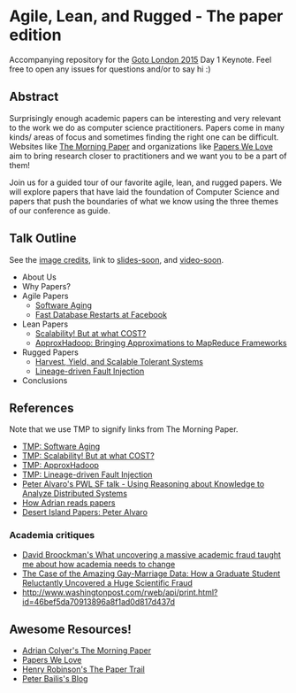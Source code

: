 # Agile, Lean, and Rugged - The paper edition

Accompanying repository for the [Goto London 2015](http://gotocon.com/goto-london-2015/) Day 1 Keynote. Feel free to open any issues for questions and/or to say hi :)

## Abstract
Surprisingly enough academic papers can be interesting and very relevant to the work we do as computer science practitioners. Papers come in many kinds/ areas of focus and sometimes finding the right one can be difficult. Websites like [The Morning Paper](http://blog.acolyer.org/) and organizations like [Papers We Love](http://paperswelove.org/) aim to bring research closer to practitioners and we want you to be a part of them!

Join us for a guided tour of our favorite agile, lean, and rugged papers. We will explore papers that have laid the foundation of Computer Science and papers that push the boundaries of what we know using the three themes of our conference as guide.

## Talk Outline
See the [image credits](credits.md), link to [slides-soon](#), and [video-soon](#).

* About Us
* Why Papers?
* Agile Papers
  * [Software Aging](http://www.inf.ed.ac.uk/teaching/courses/seoc/2004_2005/resources/bullet11.pdf)
  * [Fast Database Restarts at Facebook](https://research.facebook.com/publications/553456231437505/fast-database-restarts-at-facebook/)
* Lean Papers
  * [Scalability! But at what COST?](http://www.frankmcsherry.org/assets/COST.pdf)
  * [ApproxHadoop: Bringing Approximations to MapReduce Frameworks](http://www.cs.rutgers.edu/~ricardob/papers/asplos15-approx.pdf)
* Rugged Papers
  * [Harvest, Yield, and Scalable Tolerant Systems](http://citeseerx.ist.psu.edu/viewdoc/download?doi=10.1.1.24.3690&rep=rep1&type=pdf)
  * [Lineage-driven Fault Injection](http://www.cs.berkeley.edu/~palvaro/molly.pdf)
* Conclusions

## References

Note that we use TMP to signify links from The Morning Paper.

* [TMP: Software Aging](http://blog.acolyer.org/2014/10/14/software-aging/)
* [TMP: Scalability! But at what COST?](http://blog.acolyer.org/2015/06/05/scalability-but-at-what-cost/)
* [TMP: ApproxHadoop](http://blog.acolyer.org/2015/04/16/approxhadoop-bringing-approximations-to-mapreduce-frameworks/)
* [TMP: Lineage-driven Fault Injection](http://blog.acolyer.org/2015/03/26/lineage-driven-fault-injection/)
* [Peter Alvaro's PWL SF talk - Using Reasoning about Knowledge to Analyze Distributed Systems](https://www.youtube.com/watch?v=CxZrBwhXHdo)
* [How Adrian reads papers](http://blog.acolyer.org/2015/03/30/end-of-term-and-how-i-read-a-paper/)
* [Desert Island Papers: Peter Alvaro](http://blog.acolyer.org/2015/02/16/desert-island-papers-peter-alvaro/)

### Academia critiques
* [David Broockman's What uncovering a massive academic fraud taught me about how academia needs to change](https://prezi.com/r8blaru_bjer/what-uncovering-a-massive-academic-fraud-taught-me-about-how-academia-needs-to-change/)
* [The Case of the Amazing Gay-Marriage Data: How a Graduate Student Reluctantly Uncovered a Huge Scientific Fraud](http://nymag.com/scienceofus/2015/05/how-a-grad-student-uncovered-a-huge-fraud.html)
* http://www.washingtonpost.com/rweb/api/print.html?id=46bef5da70913896a8f1ad0d817d437d

## Awesome Resources!
* [Adrian Colyer's The Morning Paper](http://blog.acolyer.org/)
* [Papers We Love](http://paperswelove.org/)
* [Henry Robinson's The Paper Trail](http://the-paper-trail.org/)
* [Peter Bailis's Blog](http://www.bailis.org/blog/)
